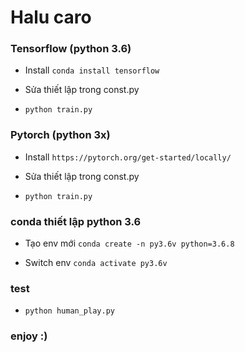 # Halu caro

### Tensorflow (python 3.6)
 
- Install `conda install tensorflow`

- Sửa thiết lập trong const.py

- `python train.py`

### Pytorch (python 3x)
 
- Install `https://pytorch.org/get-started/locally/`
 
- Sửa thiết lập trong const.py

- `python train.py`

### conda thiết lập python 3.6

 - Tạo env mới `conda create -n py3.6v python=3.6.8`

 - Switch env `conda activate py3.6v`

### test

- `python human_play.py`

### enjoy :)